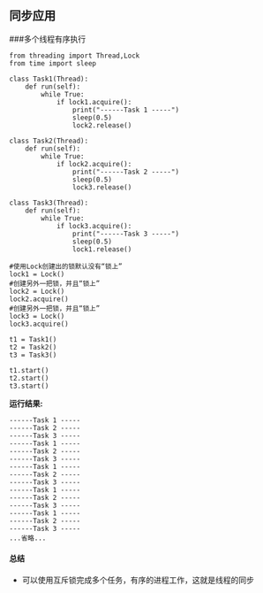 ## 同步应用
###多个线程有序执行

    from threading import Thread,Lock
    from time import sleep

    class Task1(Thread):
        def run(self):
            while True:
                if lock1.acquire():
                    print("------Task 1 -----")
                    sleep(0.5)
                    lock2.release()

    class Task2(Thread):
        def run(self):
            while True:
                if lock2.acquire():
                    print("------Task 2 -----")
                    sleep(0.5)
                    lock3.release()

    class Task3(Thread):
        def run(self):
            while True:
                if lock3.acquire():
                    print("------Task 3 -----")
                    sleep(0.5)
                    lock1.release()

    #使用Lock创建出的锁默认没有“锁上”
    lock1 = Lock()
    #创建另外一把锁，并且“锁上”
    lock2 = Lock()
    lock2.acquire()
    #创建另外一把锁，并且“锁上”
    lock3 = Lock()
    lock3.acquire()

    t1 = Task1()
    t2 = Task2()
    t3 = Task3()

    t1.start()
    t2.start()
    t3.start()

**运行结果:**

    ------Task 1 -----
    ------Task 2 -----
    ------Task 3 -----
    ------Task 1 -----
    ------Task 2 -----
    ------Task 3 -----
    ------Task 1 -----
    ------Task 2 -----
    ------Task 3 -----
    ------Task 1 -----
    ------Task 2 -----
    ------Task 3 -----
    ------Task 1 -----
    ------Task 2 -----
    ------Task 3 -----
    ...省略...
#### 总结
+ 可以使用互斥锁完成多个任务，有序的进程工作，这就是线程的同步
